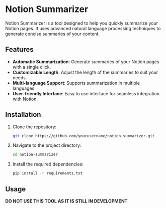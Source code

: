 # Notion Summarizer

Notion Summarizer is a tool designed to help you quickly summarize your Notion pages. It uses advanced natural language processing techniques to generate concise summaries of your content.

## Features

- **Automatic Summarization**: Generate summaries of your Notion pages with a single click.
- **Customizable Length**: Adjust the length of the summaries to suit your needs.
- **Multi-language Support**: Supports summarization in multiple languages.
- **User-friendly Interface**: Easy to use interface for seamless integration with Notion.

## Installation

1. Clone the repository:
    ```bash
    git clone https://github.com/yourusername/notion-summarizer.git
    ```
2. Navigate to the project directory:
    ```bash
    cd notion-summarizer
3. Install the required dependencies:
    ```bash
    pip install -r requirements.txt
    ```

## Usage

**DO NOT USE THIS TOOL AS IT IS STILL IN DEVELOPMENT**
